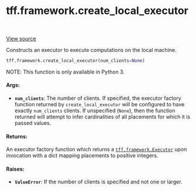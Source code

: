 <div itemscope itemtype="http://developers.google.com/ReferenceObject">
<meta itemprop="name" content="tff.framework.create_local_executor" />
<meta itemprop="path" content="Stable" />
</div>

# tff.framework.create_local_executor

<table class="tfo-notebook-buttons tfo-api" align="left">
</table>

<a target="_blank" href="http://github.com/tensorflow/federated/tree/master/tensorflow_federated/python/core/impl/executor_stacks.py">View
source</a>

Constructs an executor to execute computations on the local machine.

```python
tff.framework.create_local_executor(num_clients=None)
```

<!-- Placeholder for "Used in" -->

NOTE: This function is only available in Python 3.

#### Args:

*   <b>`num_clients`</b>: The number of clients. If specified, the executor
    factory function returned by `create_local_executor` will be configured to
    have exactly `num_clients` clients. If unspecified (`None`), then the
    function returned will attempt to infer cardinalities of all placements for
    which it is passed values.

#### Returns:

An executor factory function which returns a
<a href="../../tff/framework/Executor.md"><code>tff.framework.Executor</code></a>
upon invocation with a dict mapping placements to positive integers.

#### Raises:

*   <b>`ValueError`</b>: If the number of clients is specified and not one or
    larger.
